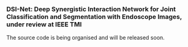 ### DSI-Net: Deep Synergistic Interaction Network for Joint Classification and Segmentation with Endoscope Images, under review at IEEE TMI

The source code is being organised and will be released soon.

